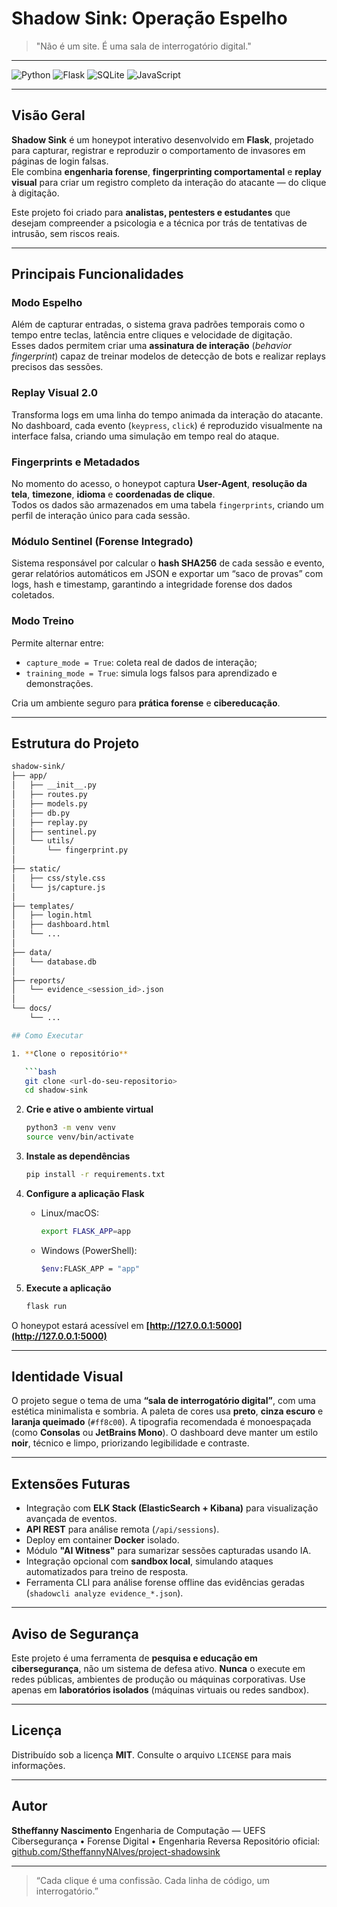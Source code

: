 # Shadow Sink: Operação Espelho

> "Não é um site. É uma sala de interrogatório digital."

---

![Python](https://img.shields.io/badge/python-3.9%2B-blue.svg?style=for-the-badge&logo=python&logoColor=white)
![Flask](https://img.shields.io/badge/flask-000000.svg?style=for-the-badge&logo=flask&logoColor=white)
![SQLite](https://img.shields.io/badge/sqlite-07405e.svg?style=for-the-badge&logo=sqlite&logoColor=white)
![JavaScript](https://img.shields.io/badge/javascript-323330.svg?style=for-the-badge&logo=javascript&logoColor=F7DF1E)

---

## Visão Geral

**Shadow Sink** é um honeypot interativo desenvolvido em **Flask**, projetado para capturar, registrar e reproduzir o comportamento de invasores em páginas de login falsas.  
Ele combina **engenharia forense**, **fingerprinting comportamental** e **replay visual** para criar um registro completo da interação do atacante — do clique à digitação.

Este projeto foi criado para **analistas, pentesters e estudantes** que desejam compreender a psicologia e a técnica por trás de tentativas de intrusão, sem riscos reais.

---

## Principais Funcionalidades

### Modo Espelho  
Além de capturar entradas, o sistema grava padrões temporais como o tempo entre teclas, latência entre cliques e velocidade de digitação.  
Esses dados permitem criar uma **assinatura de interação** (*behavior fingerprint*) capaz de treinar modelos de detecção de bots e realizar replays precisos das sessões.

### Replay Visual 2.0  
Transforma logs em uma linha do tempo animada da interação do atacante.  
No dashboard, cada evento (`keypress`, `click`) é reproduzido visualmente na interface falsa, criando uma simulação em tempo real do ataque.

### Fingerprints e Metadados  
No momento do acesso, o honeypot captura **User-Agent**, **resolução da tela**, **timezone**, **idioma** e **coordenadas de clique**.  
Todos os dados são armazenados em uma tabela `fingerprints`, criando um perfil de interação único para cada sessão.

### Módulo Sentinel (Forense Integrado)  
Sistema responsável por calcular o **hash SHA256** de cada sessão e evento, gerar relatórios automáticos em JSON e exportar um “saco de provas” com logs, hash e timestamp, garantindo a integridade forense dos dados coletados.

### Modo Treino  
Permite alternar entre:
- `capture_mode = True`: coleta real de dados de interação;  
- `training_mode = True`: simula logs falsos para aprendizado e demonstrações.  

Cria um ambiente seguro para **prática forense** e **cibereducação**.

---

## Estrutura do Projeto

```bash
shadow-sink/
├── app/
│   ├── __init__.py
│   ├── routes.py
│   ├── models.py
│   ├── db.py
│   ├── replay.py
│   ├── sentinel.py
│   └── utils/
│       └── fingerprint.py
│
├── static/
│   ├── css/style.css
│   └── js/capture.js
│
├── templates/
│   ├── login.html
│   ├── dashboard.html
│   └── ...
│
├── data/
│   └── database.db
│
├── reports/
│   └── evidence_<session_id>.json
│
└── docs/
    └── ...

## Como Executar

1. **Clone o repositório**

   ```bash
   git clone <url-do-seu-repositorio>
   cd shadow-sink
   ```

2. **Crie e ative o ambiente virtual**

   ```bash
   python3 -m venv venv
   source venv/bin/activate
   ```

3. **Instale as dependências**

   ```bash
   pip install -r requirements.txt
   ```

4. **Configure a aplicação Flask**

   * Linux/macOS:

     ```bash
     export FLASK_APP=app
     ```
   * Windows (PowerShell):

     ```bash
     $env:FLASK_APP = "app"
     ```

5. **Execute a aplicação**

   ```bash
   flask run
   ```

O honeypot estará acessível em **[http://127.0.0.1:5000](http://127.0.0.1:5000)**

---

## Identidade Visual

O projeto segue o tema de uma **“sala de interrogatório digital”**, com uma estética minimalista e sombria.
A paleta de cores usa **preto**, **cinza escuro** e **laranja queimado** (`#ff8c00`).
A tipografia recomendada é monoespaçada (como **Consolas** ou **JetBrains Mono**).
O dashboard deve manter um estilo **noir**, técnico e limpo, priorizando legibilidade e contraste.

---

## Extensões Futuras

* Integração com **ELK Stack (ElasticSearch + Kibana)** para visualização avançada de eventos.
* **API REST** para análise remota (`/api/sessions`).
* Deploy em container **Docker** isolado.
* Módulo **"AI Witness"** para sumarizar sessões capturadas usando IA.
* Integração opcional com **sandbox local**, simulando ataques automatizados para treino de resposta.
* Ferramenta CLI para análise forense offline das evidências geradas (`shadowcli analyze evidence_*.json`).

---

## Aviso de Segurança

Este projeto é uma ferramenta de **pesquisa e educação em cibersegurança**, não um sistema de defesa ativo.
**Nunca** o execute em redes públicas, ambientes de produção ou máquinas corporativas.
Use apenas em **laboratórios isolados** (máquinas virtuais ou redes sandbox).

---

## Licença

Distribuído sob a licença **MIT**.
Consulte o arquivo `LICENSE` para mais informações.

---

## Autor

**Stheffanny Nascimento**
Engenharia de Computação — UEFS
Cibersegurança • Forense Digital • Engenharia Reversa
Repositório oficial: [github.com/StheffannyNAlves/project-shadowsink](#)

---

> “Cada clique é uma confissão.
> Cada linha de código, um interrogatório.”


